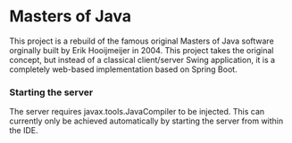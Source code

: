 # Masters of Java #

This project is a rebuild of the famous original Masters of Java software orginally built by Erik Hooijmeijer in 2004. 
This project takes the original concept, but instead of a classical client/server Swing application, it is a completely 
web-based implementation based on Spring Boot.

### Starting the server
The server requires javax.tools.JavaCompiler to be injected. This can currently only be achieved automatically by 
starting the server from within the IDE.